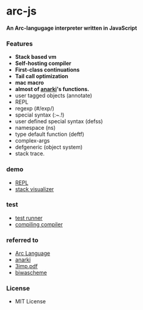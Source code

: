 # arc-js

__An Arc-langugage interpreter written in JavaScript__

### Features

- __Stack based vm__
- __Self-hosting compiler__
- __First-class continuations__
- __Tail call optimization__
- __mac macro__
- __almost of [anarki](https://github.com/arclanguage/anarki)'s functions.__
- user tagged objects (annotate)
- REPL
- regexp (#/exp/)
- special syntax (:~.!)
- user defined special syntax (defss)
- namespace (ns)
- type default function (deftf)
- complex-args
- defgeneric (object system)
- stack trace.

### demo

- [REPL](http://smihica.com/arc-js/demo/repl.html)
- [stack visualizer](http://smihica.com/arc-js/demo/stack_visualizer.html)

### test

- [test runner](http://smihica.com/arc-js/test/unit.html)
- [compiling compiler](http://smihica.com/arc-js/test/compiling-compiler.html)

### referred to

- [Arc Language](http://arclanguage.github.io/)
- [anarki](https://github.com/arclanguage/anarki)
- [3imp.pdf](http://www.cs.indiana.edu/~dyb/papers/3imp.pdf)
- [biwascheme](http://www.biwascheme.org/)

### License

- MIT License